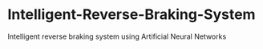 # Intelligent-Reverse-Braking-System
Intelligent reverse braking system using Artificial Neural Networks
